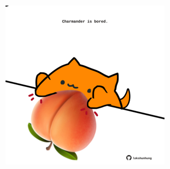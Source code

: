 <!-- built at 31/01/2025, 24:01:32 UTC -->
<p align="center">
  <img width="500" height="500" src="./ReadmeImage.svg">
</p>
